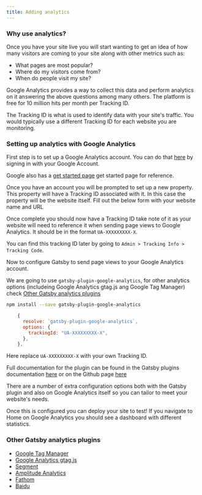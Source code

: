```yaml
---
title: Adding analytics
---
```


### Why use analytics?

Once you have your site live you will start wanting to get an idea of how many visitors are coming to your site along with other metrics such as:

- What pages are most popular?
- Where do my visitors come from?
- When do people visit my site?

Google Analytics provides a way to collect this data and perform analytics on it answering the above questions among many others. The platform is free for 10 million hits per month per Tracking ID.

The Tracking ID is what is used to identify data with your site's traffic. You would typically use a different Tracking ID for each website you are monitoring.

### Setting up analytics with Google Analytics

First step is to set up a Google Analytics account. You can do that [here](https://analytics.google.com/) by signing in with your Google Account.

Google also has a [get started page](https://support.google.com/analytics/answer/1008015?hl=en) get started page for reference.

Once you have an account you will be prompted to set up a new property. This property will have a Tracking ID associated with it. In this case the property will be the website itself. Fill out the below form with your website name and URL

Once complete you should now have a Tracking ID take note of it as your website will need to reference it when sending page views to Google Analytics. It should be in the format `UA-XXXXXXXXX-X`.

You can find this tracking ID later by going to `Admin > Tracking Info > Tracking Code`.

Now to configure Gatsby to send page views to your Google Analytics account.

We are going to use `gatsby-plugin-google-analytics`, for other analytics options (includeing Google Analytics gtag.js ang Google Tag Manager) check [Other Gatsby analytics plugins](#other-plugins)

```bash
npm install --save gatsby-plugin-google-analytics
```

```js:title=gatsby-config.js
    {
      resolve: `gatsby-plugin-google-analytics`,
      options: {
        trackingId: "UA-XXXXXXXXX-X",
      },
    },
```

Here replace `UA-XXXXXXXXX-X` with your own Tracking ID.

Full documentation for the plugin can be found in the Gatsby plugins documentation [here](/packages/gatsby-plugin-google-analytics/) or on the Github page [here](https://github.com/gatsbyjs/gatsby/tree/master/packages/gatsby-plugin-google-analytics)

There are a number of extra configuration options both with the Gatsby plugin and also on Google Analytics itself so you can tailor to meet your website's needs.

Once this is configured you can deploy your site to test! If you navigate to Home on Google Analytics you should see a dashboard with different statistics.

### <a name="other-plugins"></a>Other Gatsby analytics plugins
- [Google Tag Manager](/packages/gatsby-plugin-google-tagmanager/)
- [Google Analytics gtag.js](/packages/gatsby-plugin-gtag/)
- [Segment](/packages/gatsby-plugin-segment)
- [Amplitude Analytics](/packages/gatsby-plugin-amplitude-analytics)
- [Fathom](/packages/gatsby-plugin-fathom/)
- [Baidu](/packages/gatsby-plugin-baidu-analytics/)

